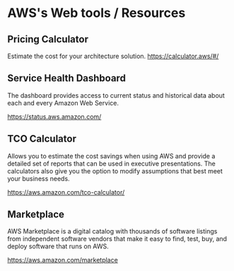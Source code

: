 # AWS's Web tools / Resources

## Pricing Calculator
Estimate the cost for your architecture solution.
https://calculator.aws/#/

## Service Health Dashboard
The dashboard provides access to current status and historical data about each and every Amazon Web Service.

https://status.aws.amazon.com/

## TCO Calculator
Allows you to estimate the cost savings when using AWS and provide a detailed set of reports that can be used in executive presentations. The calculators also give you the option to modify assumptions that best meet your business needs.

https://aws.amazon.com/tco-calculator/

## Marketplace

AWS Marketplace is a digital catalog with thousands of software listings from independent software vendors that make it easy to find, test, buy, and deploy software that runs on AWS.

https://aws.amazon.com/marketplace